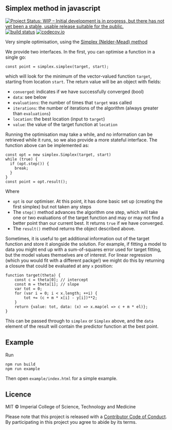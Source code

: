 ## Simplex method in javascript

[![Project Status: WIP – Initial development is in progress, but there has not yet been a stable, usable release suitable for the public.](https://www.repostatus.org/badges/latest/wip.svg)](https://www.repostatus.org/#wip)
[![build status](https://github.com/reside-ic/simplex-js/workflows/ci/badge.svg)](https://github.com/reside-ic/simplex-js/actions)
[![codecov.io](https://codecov.io/github/reside-ic/simplex-js/coverage.svg?branch=master)](https://codecov.io/github/reside-ic/simplex-js?branch=master)

Very simple optimisation, using the [Simplex (Nelder-Mead) method](https://en.wikipedia.org/wiki/Nelder%E2%80%93Mead_method)

We provide two interfaces. In the first, you can optimise a function in a single go:

```
const point = simplex.simplex(target, start);
```

which will look for the minimum of the vector-valued function `target`, starting from location `start`. The return value will be an object with fields:

* `converged`: indicates if we have successfully converged (bool)
* `data`: see below
* `evaluations`: the number of times that `target` was called
* `iterations`: the number of iterations of the algorithm (always greater than `evaluations`)
* `location`: the best location (input to `target`)
* `value`: the value of the target function at `location`

Running the optimisation may take a while, and no information can be retrieved while it runs, so we also provide a more stateful interface. The function above can be implemented as:

```
const opt = new simplex.Simplex(target, start)
while (true) {
  if (opt.step()) {
    break;
  }
}
const point = opt.result();
```

Where

* `opt` is our optimiser. At this point, it has done basic set up (creating the first simplex) but not taken any steps
* The `step()` method advances the algorithm one step, which will take one or two evaluations of the target function and may or may not find a better point than our current best. It returns `true` if we have converged.
* The `result()` method returns the object described above.

Sometimes, it is useful to get additional information out of the target function and store it alongside the solution. For example, if fitting a model to data you might end up with a sum-of-squares error used for target fitting, but the model values themselves are of interest. For linear regression (which you would fit with a different packge!) we might do this by returning a closure that could be evaluated at any `x` position:

```
function target(theta) {
    const c = theta[0]; // intercept
    const m = theta[1]; // slope
    var tot = 0;
    for (var i = 0; i < x.length; ++i) {
        tot += (c + m * x[i] - y[i])**2;
    }
    return {value: tot, data: (x) => x.map(el => c + m * el)};
}
```

This can be passed through to `simplex` or `Simplex` above, and the `data` element of the result will contain the predictor function at the best point.

## Example

Run

```
npm run build
npm run example
```

Then open `example/index.html` for a simple example.

## Licence

MIT © Imperial College of Science, Technology and Medicine

Please note that this project is released with a [Contributor Code of Conduct](CONDUCT.md). By participating in this project you agree to abide by its terms.
